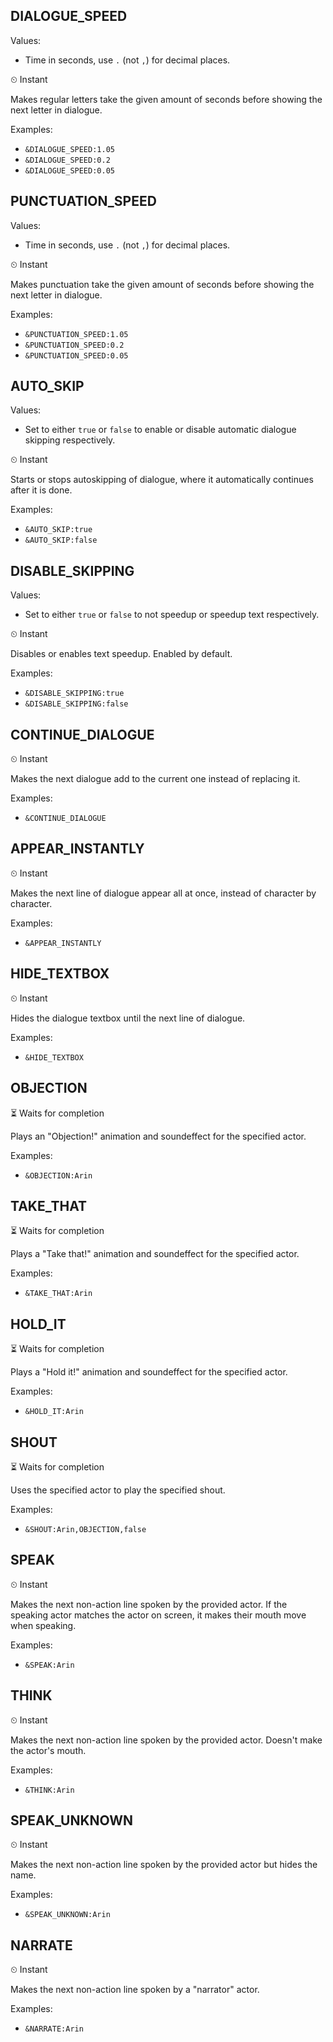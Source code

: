 ## DIALOGUE_SPEED
Values: 
  - Time in seconds, use `.` (not `,`) for decimal places.

⏲ Instant

Makes regular letters take the given amount of seconds before showing the next letter in dialogue.

Examples: 
  - `&DIALOGUE_SPEED:1.05`
  - `&DIALOGUE_SPEED:0.2`
  - `&DIALOGUE_SPEED:0.05`

## PUNCTUATION_SPEED
Values: 
  - Time in seconds, use `.` (not `,`) for decimal places.

⏲ Instant

Makes punctuation take the given amount of seconds before showing the next letter in dialogue.

Examples: 
  - `&PUNCTUATION_SPEED:1.05`
  - `&PUNCTUATION_SPEED:0.2`
  - `&PUNCTUATION_SPEED:0.05`

## AUTO_SKIP
Values: 
  - Set to either `true` or `false` to enable or disable automatic dialogue skipping respectively.

⏲ Instant

Starts or stops autoskipping of dialogue, where it automatically continues after it is done.

Examples: 
  - `&AUTO_SKIP:true`
  - `&AUTO_SKIP:false`

## DISABLE_SKIPPING
Values: 
  - Set to either `true` or `false` to not speedup or speedup text respectively.

⏲ Instant

Disables or enables text speedup. Enabled by default.

Examples: 
  - `&DISABLE_SKIPPING:true`
  - `&DISABLE_SKIPPING:false`

## CONTINUE_DIALOGUE

⏲ Instant

Makes the next dialogue add to the current one instead of replacing it.

Examples: 
  - `&CONTINUE_DIALOGUE`

## APPEAR_INSTANTLY

⏲ Instant

Makes the next line of dialogue appear all at once, instead of character by character.

Examples: 
  - `&APPEAR_INSTANTLY`

## HIDE_TEXTBOX

⏲ Instant

Hides the dialogue textbox until the next line of dialogue.

Examples: 
  - `&HIDE_TEXTBOX`

## OBJECTION

⏳ Waits for completion

Plays an "Objection!" animation and soundeffect for the specified actor.

Examples: 
  - `&OBJECTION:Arin`

## TAKE_THAT

⏳ Waits for completion

Plays a "Take that!" animation and soundeffect for the specified actor.

Examples: 
  - `&TAKE_THAT:Arin`

## HOLD_IT

⏳ Waits for completion

Plays a "Hold it!" animation and soundeffect for the specified actor.

Examples: 
  - `&HOLD_IT:Arin`

## SHOUT

⏳ Waits for completion

Uses the specified actor to play the specified shout.

Examples: 
  - `&SHOUT:Arin,OBJECTION,false`

## SPEAK

⏲ Instant

Makes the next non-action line spoken by the provided actor. If the speaking actor matches the actor on screen, it makes their mouth move when speaking.

Examples: 
  - `&SPEAK:Arin`

## THINK

⏲ Instant

Makes the next non-action line spoken by the provided actor. Doesn't make the actor's mouth.

Examples: 
  - `&THINK:Arin`

## SPEAK_UNKNOWN

⏲ Instant

Makes the next non-action line spoken by the provided actor but hides the name.

Examples: 
  - `&SPEAK_UNKNOWN:Arin`

## NARRATE

⏲ Instant

Makes the next non-action line spoken by a "narrator" actor.

Examples: 
  - `&NARRATE:Arin`